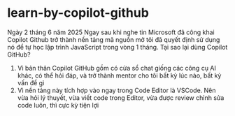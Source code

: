 # learn-by-copilot-github
Ngày 2 tháng 6 năm 2025
Ngay sau khi nghe tin Microsoft đã công khai Copilot Github trở thành nền tảng mã nguồn mở tôi đã quyết định sử dụng nó để tự học lập trình JavaScript trong vòng 1 tháng.
Tại sao lại dùng Copilot GitHub?
1. Vì bản thân Copilot GitHub gồm có cửa sổ chat giống các công cụ AI khác, có thể hỏi đáp, và trở thành mentor cho tôi bất kỳ lúc nào, bất kỳ vấn đề gì
2. Vì nền tảng này tích hợp vào ngay trong Code Editor là VSCode. Nên vừa hỏi lý thuyết, vừa viết code trong Editor, vừa được review chỉnh sửa code luôn, thì cực kỳ tiện lợi
